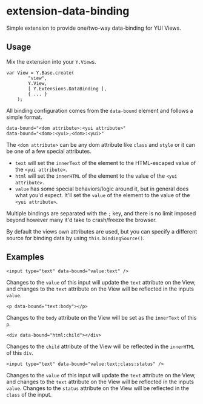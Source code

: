 extension-data-binding
======================

Simple extension to provide one/two-way data-binding for YUI Views.

## Usage

Mix the extension into your `Y.View`s.

    var View = Y.Base.create(
            "view",
            Y.View,
            [ Y.Extensions.DataBinding ],
            { ... }
        );

All binding configuration comes from the `data-bound` element and follows a simple format.

    data-bound="<dom attribute>:<yui attribute>"
    data-bound="<dom>:<yui>;<dom>:<yui>"

The `<dom attribute>` can be any dom attribute like `class` and `style` or it can be one of a few special attributes.

- `text` will set the `innerText` of the element to the HTML-escaped value of the `<yui attribute>`.
- `html` will set the `innerHTML` of the element to the value of the `<yui attribute>`.
- `value` has some special behaviors/logic around it, but in general does what you'd expect. It'll set the `value` of the element to the value of the `<yui attribute>`.

Multiple bindings are separated with the `;` key, and there is no limit imposed beyond however many it'd take to crash/freeze the browser.

By default the views own attributes are used, but you can specify a different source for binding data by using  `this.bindingSource()`.

## Examples

    <input type="text" data-bound="value:text" />

Changes to the `value` of this input will update the `text` attribute on the View, and changes to the `text` attribute on the View will be reflected in the inputs `value`.

    <p data-bound="text:body"></p>
Changes to the `body` attribute on the View will be set as the `innerText` of this `p`.

    <div data-bound="html:child"></div>
Changes to the `child` attribute of the View will be reflected in the `innerHTML` of this `div`.

    <input type="text" data-bound="value:text;class:status" />
Changes to the `value` of this input will update the `text` attribute on the View, and changes to the `text` attribute on the View will be reflected in the inputs `value`. Changes to the `status` attribute on the View will be reflected in the `class` of the input.


    